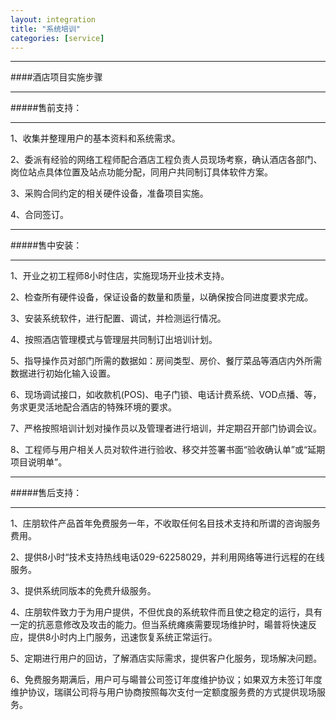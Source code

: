 ```yaml
---
layout: integration
title: "系统培训"
categories: [service]
---
```

<hr/>
####酒店项目实施步骤
<hr/>
#####售前支持：
<hr/>
1、收集并整理用户的基本资料和系统需求。
<p>
2、委派有经验的网络工程师配合酒店工程负责人员现场考察，确认酒店各部门、岗位站点具体位置及站点功能分配，同用户共同制订具体软件方案。
<p>
3、采购合同约定的相关硬件设备，准备项目实施。
<p>
4、合同签订。
<hr/>
#####售中安装：
<hr/>
1、开业之初工程师8小时住店，实施现场开业技术支持。
<p>
2、检查所有硬件设备，保证设备的数量和质量，以确保按合同进度要求完成。
<p>
3、安装系统软件，进行配置、调试，并检测运行情况。
<p>
4、按照酒店管理模式与管理层共同制订出培训计划。
<p>
5、指导操作员对部门所需的数据如：房间类型、房价、餐厅菜品等酒店内外所需数据进行初始化输入设置。
<p>
6、现场调试接口，如收款机(POS)、电子门锁、电话计费系统、VOD点播、等，务求更灵活地配合酒店的特殊环境的要求。
<p>
7、严格按照培训计划对操作员以及管理者进行培训，并定期召开部门协调会议。
<p>
8、工程师与用户相关人员对软件进行验收、移交并签署书面“验收确认单”或“延期项目说明单”。
<hr/>
#####售后支持：
<hr/>
1、庄朋软件产品首年免费服务一年，不收取任何名目技术支持和所谓的咨询服务费用。
<p>
2、提供8小时“技术支持热线电话029-62258029，并利用网络等进行远程的在线服务。
<p>
3、提供系统同版本的免费升级服务。
<p>
4、庄朋软件致力于为用户提供，不但优良的系统软件而且使之稳定的运行，具有一定的抗恶意修改及攻击的能力。但当系统瘫痪需要现场维护时，暘普将快速反应，提供8小时内上门服务，迅速恢复系统正常运行。
<p>
5、定期进行用户的回访，了解酒店实际需求，提供客户化服务，现场解决问题。
<p>
6、免费服务期满后，用户可与暘普公司签订年度维护协议；如果双方未签订年度维护协议，瑞祺公司将与用户协商按照每次支付一定额度服务费的方式提供现场服务。
<p>